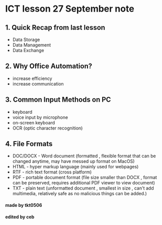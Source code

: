 # ICT lesson 27 September note # 

## 1. Quick Recap from last lesson ## 
- Data Storage
- Data Management 
- Data Exchange 


## 2. Why Office Automation? ## 
- increase efficiency 
- increase communication

## 3. Common Input Methods on PC ##
- keyboard
- voice input by microphone 
- on-screen keyboard
- OCR (optic character recognition)

## 4. File Formats ##
- DOC/DOCX - Word document (formatted , flexible format that can be changed anytime, may have messed up format on MacOS)
- HTML - hyper markup language (mainly used for webpages) 
- RTF - rich text format (cross platform)
- PDF - portable document format (file size smaller than DOCX , format can be preserved, requires additional PDF viewer to view document)
- TXT - plain text (unformatted document , smallest in size , can't add multimedia, relatively safe as no malicious things can be added.)


#### made by tkt0506 ####

#### edited by ceb ####